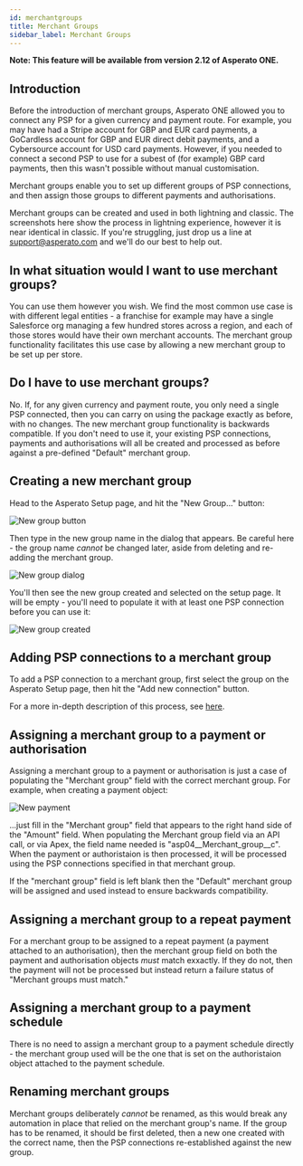 ```yaml
---
id: merchantgroups
title: Merchant Groups
sidebar_label: Merchant Groups
---
```


**Note: This feature will be available from version 2.12 of Asperato ONE.**

## Introduction
Before the introduction of merchant groups, Asperato ONE allowed you to connect any PSP for a given currency and payment route. For example, you may have had a Stripe account for GBP and EUR card payments, a GoCardless account for GBP and EUR direct debit payments, and a Cybersource account for USD card payments. However, if you needed to connect a second PSP to use for a subest of (for example) GBP card payments, then this wasn't possible without manual customisation.

Merchant groups enable you to set up different groups of PSP connections, and then assign those groups to different payments and authorisations.

Merchant groups can be created and used in both lightning and classic. The screenshots here show the process in lightning experience, however it is near identical in classic. If you're struggling, just drop us a line at support@asperato.com and we'll do our best to help out.

## In what situation would I want to use merchant groups?
You can use them however you wish. We find the most common use case is with different legal entities - a franchise for example may have a single Salesforce org managing a few hundred stores across a region, and each of those stores would have their own merchant accounts. The merchant group functionality facilitates this use case by allowing a new merchant group to be set up per store.

## Do I have to use merchant groups?
No. If, for any given currency and payment route, you only need a single PSP connected, then you can carry on using the package exactly as before, with no changes. The new merchant group functionality is backwards compatible. If you don't need to use it, your existing PSP connections, payments and authorisations will all be created and processed as before against a pre-defined "Default" merchant group.

## Creating a new merchant group
Head to the Asperato Setup page, and hit the "New Group..." button:

![New group button](/userdocs/img/merchant_group/newgroupbutton.png)

Then type in the new group name in the dialog that appears. Be careful here - the group name *cannot* be changed later, aside from deleting and re-adding the merchant group.

![New group dialog](/userdocs/img/merchant_group/newgroupdialog.png)

You'll then see the new group created and selected on the setup page. It will be empty - you'll need to populate it with at least one PSP connection before you can use it:

![New group created](/userdocs/img/merchant_group/newgroupcreated.png)

## Adding PSP connections to a merchant group
To add a PSP connection to a merchant group, first select the group on the Asperato Setup page, then hit the "Add new connection" button.

For a more in-depth description of this process, see <a href="https://asperato.github.io/userdocs/docs/connectingpsp">here</a>.

## Assigning a merchant group to a payment or authorisation
Assigning a merchant group to a payment or authorisation is just a case of populating the "Merchant group" field with the correct merchant group. For example, when creating a payment object:

![New payment](/userdocs/img/merchant_group/newpayment.png)

...just fill in the "Merchant group" field that appears to the right hand side of the "Amount" field. When populating the Merchant group field via an API call, or via Apex, the field name needed is "asp04__Merchant_group__c". When the payment or authoristaion is then processed, it will be processed using the PSP connections specified in that merchant group.

If the "merchant group" field is left blank then the "Default" merchant group will be assigned and used instead to ensure backwards compatibility.

## Assigning a merchant group to a repeat payment
For a merchant group to be assigned to a repeat payment (a payment attached to an authorisation), then the merchant group field on both the payment and authorisation objects *must* match exxactly. If they do not, then the payment will not be processed but instead return a failure status of "Merchant groups must match."

## Assigning a merchant group to a payment schedule
There is no need to assign a merchant group to a payment schedule directly - the merchant group used will be the one that is set on the authoristaion object attached to the payment schedule.

## Renaming merchant groups
Merchant groups deliberately *cannot* be renamed, as this would break any automation in place that relied on the merchant group's name. If the group has to be renamed, it should be first deleted, then a new one created with the correct name, then the PSP connections re-established against the new group.
